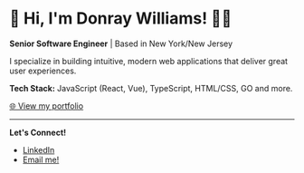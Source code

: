 # 👋 Hi, I'm Donray Williams! 👨‍💻

**Senior Software Engineer** | Based in New York/New Jersey

I specialize in building intuitive, modern web applications that deliver great user experiences.

**Tech Stack:** JavaScript (React, Vue), TypeScript, HTML/CSS, GO and more.

[🌐 View my portfolio](https://www.donray.dev/)

---

**Let's Connect!**

- [LinkedIn](https://www.linkedin.com/in/donrayxwilliams/)
- [Email me!](mailto:donrayxwilliams@gmail.com)
